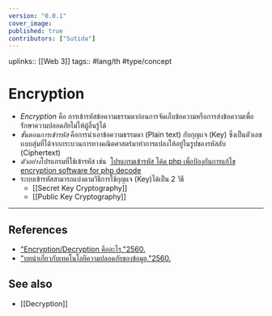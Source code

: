 ```yaml
---
version: "0.0.1"
cover_image:
published: true
contributors: ["Sutida"]
---
```

uplinks:: [[Web 3]]
tags:: #lang/th #type/concept

# Encryption
- *Encryption* คือ การเข้ารหัสข้อความธรรมดาก่อนการจัดเก็บข้อความหรือการส่งข้อความเพื่อรักษาความปลอดภัยไม่ให้ผู้อื่นรู้ได้
- *ขั้นตอนการเข้ารหัส* คือการนำเอาข้อความธรรมดา (Plain text) กับกุญเเจ (Key) ซึ่งเป็นตัวเลขเเบบสุ่มที่ได้จากกระบวนการทางคณิตศาสตร์มาทำการแปลงให้อยู่ในรูปของรหัสลับ (Ciphertext)
- *ตัวอย่าง*โปรแกรมที่ใช้เข้ารหัส เช่น  [โปรแกรมเข้ารหัส โค้ด php เพื่อป้องกันการแก้ไข encryption software for php decode](https://mindphp.com/%E0%B8%84%E0%B8%B9%E0%B9%88%E0%B8%A1%E0%B8%B7%E0%B8%AD/73-%E0%B8%84%E0%B8%B7%E0%B8%AD%E0%B8%AD%E0%B8%B0%E0%B9%84%E0%B8%A3/186-%E0%B9%82%E0%B8%9B%E0%B8%A3%E0%B9%81%E0%B8%81%E0%B8%A3%E0%B8%A1%E0%B9%80%E0%B8%82%E0%B9%89%E0%B8%B2%E0%B8%A3%E0%B8%AB%E0%B8%B1%E0%B8%AA-%E0%B9%82%E0%B8%84%E0%B9%89%E0%B8%94-php-%E0%B9%80%E0%B8%9E%E0%B8%B7%E0%B9%88%E0%B8%AD%E0%B8%9B%E0%B9%89%E0%B8%AD%E0%B8%87%E0%B8%81%E0%B8%B1%E0%B8%99%E0%B8%81%E0%B8%B2%E0%B8%A3%E0%B9%81%E0%B8%81%E0%B9%89%E0%B9%84%E0%B8%82-encryption-software-for-php-decode.html "โปรแกรมเข้ารหัส โค้ด php เพื่อป้องกันการแก้ไข encryption software for php decode::เข้ารหัส โค้ด php ของเรา...")
- ระบบเข้ารหัสสามารถแบ่งตามวิธีการใช้กุญแจ (Key)ได้เป็น 2 วิธี 
	- [[Secret Key Cryptography]] 
	- [[Public Key Cryptography]] 
---
## References
- ["Encryption/Decryption คืออะไร,"2560.](https://mindphp.com/%E0%B8%84%E0%B8%B9%E0%B9%88%E0%B8%A1%E0%B8%B7%E0%B8%AD/73-%E0%B8%84%E0%B8%B7%E0%B8%AD%E0%B8%AD%E0%B8%B0%E0%B9%84%E0%B8%A3/2066-encryption-decryption-%E0%B8%84%E0%B8%B7%E0%B8%AD%E0%B8%AD%E0%B8%B0%E0%B9%84%E0%B8%A3.html)
- ["บทนำเกี่ยวกับเทคโนโลยีความปลอดภัยของข้อมูล,"2560.](https://www.nrca.go.th/content/02-1.html)
## See also
- [[Decryption]]



